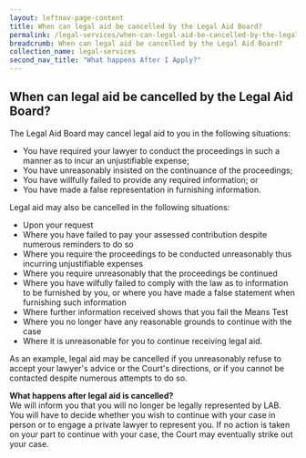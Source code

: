 ```yaml
---
layout: leftnav-page-content
title: When can legal aid be cancelled by the Legal Aid Board?
permalink: /legal-services/when-can-legal-aid-be-cancelled-by-the-legal-aid-board/
breadcrumb: When can legal aid be cancelled by the Legal Aid Board?
collection_name: legal-services
second_nav_title: "What happens After I Apply?"
---
```


When can legal aid be cancelled by the Legal Aid Board?
---

The Legal Aid Board may cancel legal aid to you in the following situations: 

* You have required your lawyer to conduct the proceedings in such a manner as to incur an unjustifiable expense;
* You have unreasonably insisted on the continuance of the proceedings;
* You have willfully failed to provide any required information; or
* You have made a false representation in furnishing information.<br>

Legal aid may also be cancelled in the following situations: 


* Upon your request
* Where you have failed to pay your assessed contribution despite numerous reminders to do so
* Where you require the proceedings to be conducted unreasonably thus incurring unjustifiable expenses
* Where you require unreasonably that the proceedings be continued
* Where you have wilfully failed to comply with the law as to information to be furnished by you, or where you have made a false statement when furnishing such information
* Where further information received shows that you fail the Means Test
* Where you no longer have any reasonable grounds to continue with the case
* Where it is unreasonable for you to continue receiving legal aid.

As an example, legal aid may be cancelled if you unreasonably refuse to accept your lawyer's advice or the Court's directions, or if you cannot be contacted despite numerous attempts to do so.<br>
 

**What happens after legal aid is cancelled?**<br>
We will inform you that you will no longer be legally represented by LAB. You will have to decide whether you wish to continue with your case in person or to engage a private lawyer to represent you. If no action is taken on your part to continue with your case, the Court may eventually strike out your case.
